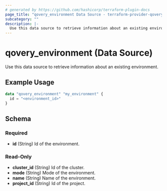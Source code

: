 ```yaml
---
# generated by https://github.com/hashicorp/terraform-plugin-docs
page_title: "qovery_environment Data Source - terraform-provider-qovery"
subcategory: ""
description: |-
  Use this data source to retrieve information about an existing environment.
---
```


# qovery_environment (Data Source)

Use this data source to retrieve information about an existing environment.

## Example Usage

```terraform
data "qovery_environment" "my_environment" {
  id = "<environment_id>"
}
```

<!-- schema generated by tfplugindocs -->
## Schema

### Required

- **id** (String) Id of the environment.

### Read-Only

- **cluster_id** (String) Id of the cluster.
- **mode** (String) Mode of the environment.
- **name** (String) Name of the environment.
- **project_id** (String) Id of the project.


